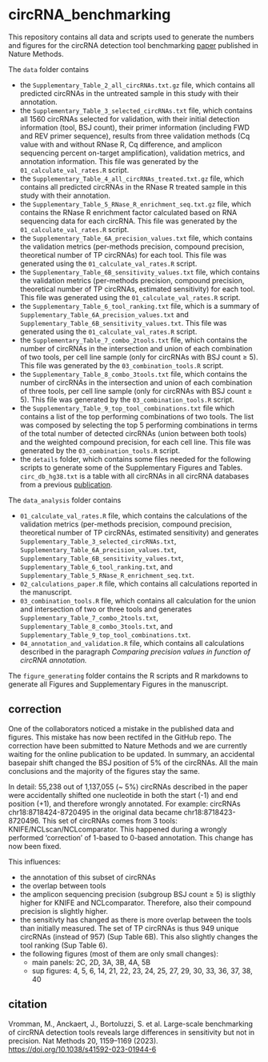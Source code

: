 # circRNA_benchmarking

This repository contains all data and scripts used to generate the numbers and figures for the circRNA detection tool benchmarking [paper](https://www.nature.com/articles/s41592-023-01944-6) published in Nature Methods.

The `data` folder contains
- the `Supplementary_Table_2_all_circRNAs.txt.gz` file, which contains all predicted circRNAs in the untreated sample in this study with their annotation.
- the `Supplementary_Table_3_selected_circRNAs.txt` file, which contains all 1560 circRNAs selected for validation, with their initial detection information (tool, BSJ count), their primer information (including FWD and REV primer sequence), results from three validation methods (Cq value with and without RNase R, Cq difference, and amplicon sequencing percent on-target amplification), validation metrics, and annotation information. This file was generated by the `01_calculate_val_rates.R` script.
- the `Supplementary_Table_4_all_circRNAs_treated.txt.gz` file, which contains all predicted circRNAs in the RNase R treated sample in this study with their annotation.
- the `Supplementary_Table_5_RNase_R_enrichment_seq.txt.gz` file, which contains the RNase R enrichment factor calculated based on RNA sequencing data for each circRNA. This file was generated by the `01_calculate_val_rates.R` script. 
- the `Supplementary_Table_6A_precision_values.txt` file, which contains the validation metrics (per-methods precision, compound precision, theoretical number of TP circRNAs) for each tool. This file was generated using the `01_calculate_val_rates.R` script.
- the `Supplementary_Table_6B_sensitivity_values.txt` file, which contains the validation metrics (per-methods precision, compound precision, theoretical number of TP circRNAs, estimated sensitivity) for each tool. This file was generated using the `01_calculate_val_rates.R` script.
- the `Supplementary_Table_6_tool_ranking.txt` file, which is a summary of `Supplementary_Table_6A_precision_values.txt` and `Supplementary_Table_6B_sensitivity_values.txt`. This file was generated using the `01_calculate_val_rates.R` script.
- the  `Supplementary_Table_7_combo_2tools.txt` file, which contains the number of circRNAs in the intersection and union of each combination of two tools, per cell line sample (only for circRNAs with BSJ count ≥ 5). This file was generated by the `03_combination_tools.R` script.
- the `Supplementary_Table_8_combo_3tools.txt` file, which contains the number of circRNAs in the intersection and union of each combination of three tools, per cell line sample (only for circRNAs with BSJ count ≥ 5). This file was generated by the `03_combination_tools.R` script.
- the `Supplementary_Table_9_top_tool_combinations.txt` file which contains a list of the top performing combinations of two tools. The list was composed by selecting the top 5 performing combinations in terms of the total number of detected circRNAs (union between both tools) and the weighted compound precision, for each cell line. This file was generated by the `03_combination_tools.R` script.
- the `details` folder, which contains some files needed for the following scripts to generate some of the Supplementary Figures and Tables. `circ_db_hg38.txt` is a table with all circRNAs in all circRNA databases from a previous [publication](https://academic.oup.com/bib/article/22/1/288/5717788).


The `data_analysis` folder contains
- `01_calculate_val_rates.R` file, which contains the calculations of the validation metrics (per-methods precision, compound precision, theoretical number of TP circRNAs, estimated sensitivity) and generates `Supplementary_Table_3_selected_circRNAs.txt`, `Supplementary_Table_6A_precision_values.txt`, `Supplementary_Table_6B_sensitivity_values.txt`, `Supplementary_Table_6_tool_ranking.txt`, and `Supplementary_Table_5_RNase_R_enrichment_seq.txt`.
- `02_calculations_paper.R` file, which contains all calculations reported in the manuscript.
- `03_combination_tools.R` file, which contains all calculation for the union and intersection of two or three tools and generates `Supplementary_Table_7_combo_2tools.txt`, `Supplementary_Table_8_combo_3tools.txt`, and `Supplementary_Table_9_top_tool_combinations.txt`.
- `04_annotation_and_validation.R` file, which contains all calculations described in the paragraph *Comparing precision values in function of circRNA annotation.*

The `figure_generating` folder contains the R scripts and R markdowns to generate all Figures and Supplementary Figures in the manuscript.

## correction
One of the collaborators noticed a mistake in the published data and figures. This mistake has now been rectifed in the GitHub repo. The correction have been submitted to Nature Methods and we are currently waiting for the online publication to be updated. In summary, an accidental basepair shift changed the BSJ position of 5% of the circRNAs. All the main conclusions and the majority of the figures stay the same.

In detail: 55,238 out of 1,137,055 (~ 5%) circRNAs described in the paper were accidentally shifted one nucleotide in both the start (-1) and end position (+1), and therefore wrongly annotated. For example: circRNAs chr18:8718424-8720495 in the original data became chr18:8718423-8720496. This set of circRNAs comes from 3 tools: KNIFE/NCLscan/NCLcomparator. This happened during a wrongly performed ‘correction’ of 1-based to 0-based annotation. This change has now been fixed.  

This influences:
- the annotation of this subset of circRNAs
- the overlap between tools
- the amplicon sequencing precision (subgroup BSJ count ≥ 5) is sligthly higher for KNIFE and NCLcomparator. Therefore, also their compound precision is slightly higher.
- the sensitivty has changed as there is more overlap between the tools than initially measured. The set of TP circRNAs is thus 949 unique circRNAs (instead of 957) (Sup Table 6B). This also slightly changes the tool ranking (Sup Table 6).
- the following figures (most of them are only small changes):
  - main panels: 2C, 2D, 3A, 3B, 4A, 5B
  - sup figures: 4, 5, 6, 14, 21, 22, 23, 24, 25, 27, 29, 30, 33, 36, 37, 38, 40



## citation
Vromman, M., Anckaert, J., Bortoluzzi, S. et al. Large-scale benchmarking of circRNA detection tools reveals large differences in sensitivity but not in precision. Nat Methods 20, 1159–1169 (2023). https://doi.org/10.1038/s41592-023-01944-6
